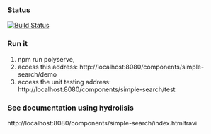 ### Status
[![Build Status](https://travis-ci.org/allexcd/simple-search.svg?branch=master)](https://travis-ci.org/allexcd/simple-search)

### Run it

1. npm run polyserve, 
2. access this address: http://localhost:8080/components/simple-search/demo
3. access the unit testing address: http://localhost:8080/components/simple-search/test

### See documentation using hydrolisis

http://localhost:8080/components/simple-search/index.htmltravi